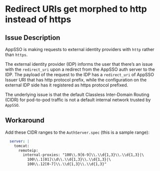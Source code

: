 # Redirect URIs get morphed to http instead of https

## Issue Description

AppSSO is making requests to external identity providers with `http` rather than `https`.

The external identity provider (IDP) informs the user that there’s an issue with the `redirect_uri` upon a redirect from
the AppSSO auth server to the IDP. The payload of the request to the IDP has a `redirect_uri` of AppSSO Issuer URI that
has http protocol prefix, while the configuration on the external IDP side has it registered as https protocol prefixed.

The underlying issue is that the default Classless Inter-Domain Routing (CIDR) for pod-to-pod traffic  is not a default
internal network trusted by `AppSSO`.

## Workaround

Add these CIDR ranges to the `AuthServer.spec` (this is a sample range):

```yaml
  server: |
    tomcat:
      remoteip:
        internal-proxies: "100\\.9[6-9]\\.\\d{1,3}\\.\\d{1,3}|\
          100\\.1[01]\\d\\.\\d{1,3}\\.\\d{1,3}|\
          100\\.12[0-7]\\.\\d{1,3}\\.\\d{1,3}"
```
